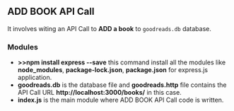 ## ADD BOOK API Call

It involves witing an API Call to **ADD a book** to `goodreads.db` database.

### Modules
- **>>npm install express --save** this command install all the modules like **node_modules**, **package-lock.json**, **package.json** for express.js application.
- **goodreads.db** is the database file and **goodreads.http** file contains the API Call URL **http://localhost:3000/books/** in this case.
- **index.js** is the main module where ADD BOOK API Call code is written.